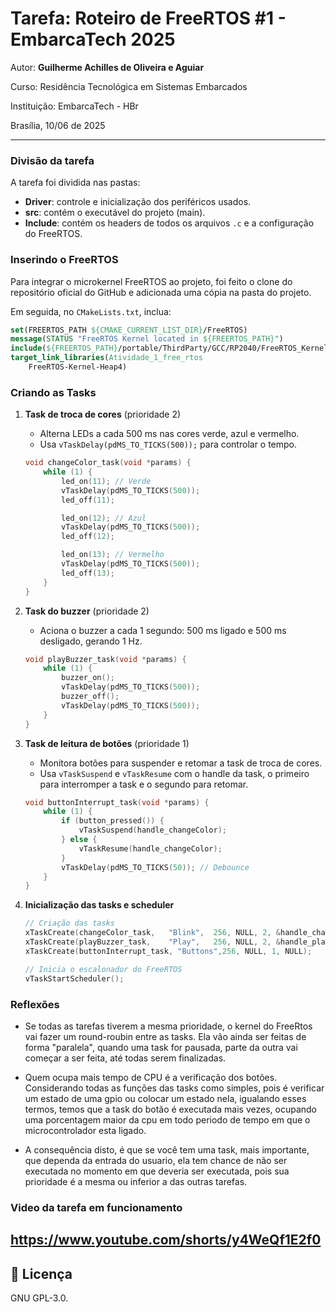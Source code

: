 
# Tarefa: Roteiro de FreeRTOS #1 - EmbarcaTech 2025

Autor: **Guilherme Achilles de Oliveira e Aguiar**

Curso: Residência Tecnológica em Sistemas Embarcados

Instituição: EmbarcaTech - HBr

Brasília, 10/06 de 2025

---

### Divisão da tarefa

A tarefa foi dividida nas pastas:

* **Driver**: controle e inicialização dos periféricos usados.
* **src**: contém o executável do projeto (main).
* **Include**: contém os headers de todos os arquivos `.c` e a configuração do FreeRTOS.

### Inserindo o FreeRTOS

Para integrar o microkernel FreeRTOS ao projeto, foi feito o clone do repositório oficial do GitHub e adicionada uma cópia na pasta do projeto.

Em seguida, no `CMakeLists.txt`, inclua:

```cmake
set(FREERTOS_PATH ${CMAKE_CURRENT_LIST_DIR}/FreeRTOS)
message(STATUS "FreeRTOS Kernel located in ${FREERTOS_PATH}")
include(${FREERTOS_PATH}/portable/ThirdParty/GCC/RP2040/FreeRTOS_Kernel_import.cmake)
target_link_libraries(Atividade_1_free_rtos
    FreeRTOS-Kernel-Heap4)
```

### Criando as Tasks

1. **Task de troca de cores** (prioridade 2)

   * Alterna LEDs a cada 500 ms nas cores verde, azul e vermelho.
   * Usa `vTaskDelay(pdMS_TO_TICKS(500));` para controlar o tempo.

   ```c
   void changeColor_task(void *params) {
       while (1) {
           led_on(11); // Verde
           vTaskDelay(pdMS_TO_TICKS(500));
           led_off(11);

           led_on(12); // Azul
           vTaskDelay(pdMS_TO_TICKS(500));
           led_off(12);

           led_on(13); // Vermelho
           vTaskDelay(pdMS_TO_TICKS(500));
           led_off(13);
       }
   }
   ```

2. **Task do buzzer** (prioridade 2)

   * Aciona o buzzer a cada 1 segundo: 500 ms ligado e 500 ms desligado, gerando 1 Hz.

   ```c
   void playBuzzer_task(void *params) {
       while (1) {
           buzzer_on();
           vTaskDelay(pdMS_TO_TICKS(500));
           buzzer_off();
           vTaskDelay(pdMS_TO_TICKS(500));
       }
   }
   ```

3. **Task de leitura de botões** (prioridade 1)

   * Monitora botões para suspender e retomar a task de troca de cores.
   * Usa `vTaskSuspend` e `vTaskResume` com o handle da task, o primeiro para interromper a task e o segundo para retomar.

   ```c
   void buttonInterrupt_task(void *params) {
       while (1) {
           if (button_pressed()) {
               vTaskSuspend(handle_changeColor);
           } else {
               vTaskResume(handle_changeColor);
           }
           vTaskDelay(pdMS_TO_TICKS(50)); // Debounce
       }
   }
   ```

4. **Inicialização das tasks e scheduler**

   ```c
   // Criação das tasks
   xTaskCreate(changeColor_task,   "Blink",  256, NULL, 2, &handle_changeColor);
   xTaskCreate(playBuzzer_task,    "Play",   256, NULL, 2, &handle_playBuzzer);
   xTaskCreate(buttonInterrupt_task, "Buttons",256, NULL, 1, NULL);

   // Inicia o escalonador do FreeRTOS
   vTaskStartScheduler();

   ```

### Reflexões

- Se todas as tarefas tiverem a mesma prioridade, o kernel do FreeRtos vai fazer um round-roubin entre as tasks. Ela vão ainda ser feitas de forma "paralela", quando uma task for pausada, parte da outra vai começar a ser feita, até todas serem finalizadas.

- Quem ocupa mais tempo de CPU é a verificação dos botões. Considerando todas as funções das tasks como simples, pois é verificar um estado de uma gpio ou colocar um estado nela, igualando esses termos, temos que a task do botão é executada mais vezes, ocupando uma porcentagem maior da cpu em todo periodo de tempo em que o microcontrolador esta ligado.

-  A consequência disto, é que se você tem uma task, mais importante, que dependa da entrada do usuario, ela tem chance de não ser executada no momento em que deveria ser executada, pois sua prioridade é a mesma ou inferior a das outras tarefas. 


### Video da tarefa em funcionamento 
https://www.youtube.com/shorts/y4WeQf1E2f0
---

## 📜 Licença
GNU GPL-3.0.
